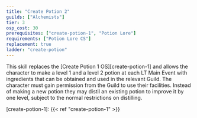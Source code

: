 ```yaml
---
title: "Create Potion 2"
guilds: ["Alchemists"]
tier: 3
osp_cost: 30
prerequisites: ["create-potion-1", "Potion Lore"]
requirements: ["Potion Lore CS"]
replacement: true
ladder: "create-potion"
---
```

This skill replaces the [Create Potion 1 OS][create-potion-1] and allows the character to make a level 1 and a level 2 potion at each LT Main Event with ingredients that can be obtained and used in the relevant Guild. The character must gain permission from the Guild to use their facilities. Instead of making a new potion they may distil an existing potion to improve it by one level, subject to the normal restrictions on distilling.

[create-potion-1]: {{< ref "create-potion-1" >}}